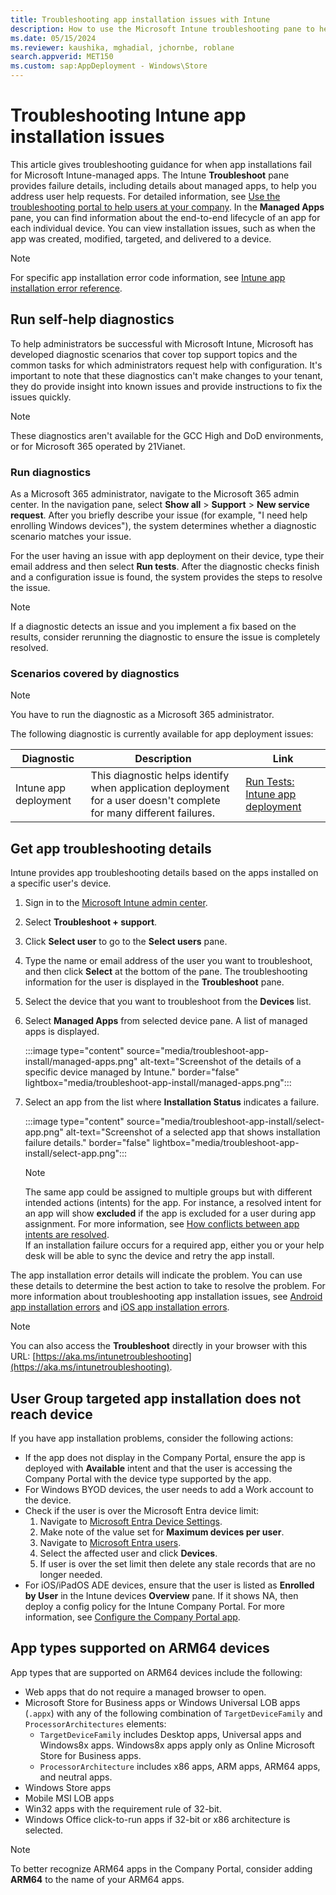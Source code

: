 ```yaml
---
title: Troubleshooting app installation issues with Intune
description: How to use the Microsoft Intune troubleshooting pane to help you troubleshoot app installation issues.
ms.date: 05/15/2024
ms.reviewer: kaushika, mghadial, jchornbe, roblane
search.appverid: MET150
ms.custom: sap:AppDeployment - Windows\Store
---
```

# Troubleshooting Intune app installation issues

This article gives troubleshooting guidance for when app installations fail for Microsoft Intune-managed apps. The Intune **Troubleshoot** pane provides failure details, including details about managed apps, to help you address user help requests. For detailed information, see [Use the troubleshooting portal to help users at your company](/mem/intune/fundamentals/help-desk-operators). In the **Managed Apps** pane, you can find information about the end-to-end lifecycle of an app for each individual device. You can view installation issues, such as when the app was created, modified, targeted, and delivered to a device.

> [!NOTE]
> For specific app installation error code information, see [Intune app installation error reference](app-install-error-codes.md).

## Run self-help diagnostics

To help administrators be successful with Microsoft Intune, Microsoft has developed diagnostic scenarios that cover top support topics and the common tasks for which administrators request help with configuration. It's important to note that these diagnostics can't make changes to your tenant, they do provide insight into known issues and provide instructions to fix the issues quickly.

> [!NOTE]
> These diagnostics aren't available for the GCC High and DoD environments, or for Microsoft 365 operated by 21Vianet.

### Run diagnostics

As a Microsoft 365 administrator, navigate to the Microsoft 365 admin center. In the navigation pane, select **Show all** > **Support** > **New service request**. After you briefly describe your issue (for example, "I need help enrolling Windows devices"), the system determines whether a diagnostic scenario matches your issue.

For the user having an issue with app deployment on their device, type their email address and then select **Run tests**. After the diagnostic checks finish and a configuration issue is found, the system provides the steps to resolve the issue.

> [!NOTE]
> If a diagnostic detects an issue and you implement a fix based on the results, consider rerunning the diagnostic to ensure the issue is completely resolved.

### Scenarios covered by diagnostics

> [!NOTE]
> You have to run the diagnostic as a Microsoft 365 administrator.

The following diagnostic is currently available for app deployment issues:

|Diagnostic|Description|Link|
|--|--|--|
|Intune app deployment|This diagnostic helps identify when application deployment for a user doesn't complete for many different failures.|[Run Tests: Intune app deployment](https://aka.ms/IntuneAppDeployment)|

## Get app troubleshooting details

Intune provides app troubleshooting details based on the apps installed on a specific user's device.

1. Sign in to the [Microsoft Intune admin center](https://go.microsoft.com/fwlink/?linkid=2109431).
2. Select **Troubleshoot + support**.
3. Click **Select user** to go to the **Select users** pane.
4. Type the name or email address of the user you want to troubleshoot, and then click **Select** at the bottom of the pane. The troubleshooting information for the user is displayed in the **Troubleshoot** pane.
5. Select the device that you want to troubleshoot from the **Devices** list.

6. Select **Managed Apps** from selected device pane. A list of managed apps is displayed.

    :::image type="content" source="media/troubleshoot-app-install/managed-apps.png" alt-text="Screenshot of the details of a specific device managed by Intune." border="false" lightbox="media/troubleshoot-app-install/managed-apps.png":::

7. Select an app from the list where **Installation Status** indicates a failure.

    :::image type="content" source="media/troubleshoot-app-install/select-app.png" alt-text="Screenshot of a selected app that shows installation failure details." border="false" lightbox="media/troubleshoot-app-install/select-app.png":::

    > [!Note]  
    > The same app could be assigned to multiple groups but with different intended actions (intents) for the app. For instance, a resolved intent for an app will show **excluded** if the app is excluded for a user during app assignment. For more information, see [How conflicts between app intents are resolved](/mem/intune/apps/apps-deploy#how-conflicts-between-app-intents-are-resolved).  
    > If an installation failure occurs for a required app, either you or your help desk will be able to sync the device and retry the app install.

The app installation error details will indicate the problem. You can use these details to determine the best action to take to resolve the problem. For more information about troubleshooting app installation issues, see [Android app installation errors](app-install-error-codes.md#android-app-installation-errors) and [iOS app installation errors](app-install-error-codes.md#ios-and-ipados-app-installation-errors).

> [!Note]  
> You can also access the **Troubleshoot** directly in your browser with this URL: [https://aka.ms/intunetroubleshooting](https://aka.ms/intunetroubleshooting).

## User Group targeted app installation does not reach device

If you have app installation problems, consider the following actions:

- If the app does not display in the Company Portal, ensure the app is deployed with **Available** intent and that the user is accessing the Company Portal with the device type supported by the app.
- For Windows BYOD devices, the user needs to add a Work account to the device.
- Check if the user is over the Microsoft Entra device limit:
  1. Navigate to [Microsoft Entra Device Settings](https://portal.azure.com/#pane/Microsoft_AAD_IAM/DevicesMenupane/DeviceSettings/menuId).
  2. Make note of the value set for **Maximum devices per user**.
  3. Navigate to [Microsoft Entra users](https://portal.azure.com/#pane/Microsoft_AAD_IAM/UsersManagementMenupane/AllUsers).
  4. Select the affected user and click **Devices**.
  5. If user is over the set limit then delete any stale records that are no longer needed.
- For iOS/iPadOS ADE devices, ensure that the user is listed as **Enrolled by User** in the Intune devices **Overview** pane. If it shows NA, then deploy a config policy for the Intune Company Portal. For more information, see [Configure the Company Portal app](/mem/intune/apps/app-configuration-policies-use-ios#configure-the-company-portal-app-to-support-ios-and-ipados-dep-devices).

## App types supported on ARM64 devices

App types that are supported on ARM64 devices include the following:

- Web apps that do not require a managed browser to open.
- Microsoft Store for Business apps or Windows Universal LOB apps (`.appx`) with any of the following combination of `TargetDeviceFamily` and  `ProcessorArchitectures` elements:
  - `TargetDeviceFamily` includes Desktop apps, Universal apps and Windows8x apps. Windows8x apps apply only as Online Microsoft Store for Business apps.
  - `ProcessorArchitecture` includes x86 apps, ARM apps, ARM64 apps, and neutral apps.
- Windows Store apps
- Mobile MSI LOB apps
- Win32 apps with the requirement rule of 32-bit.
- Windows Office click-to-run apps if 32-bit or x86 architecture is selected.

> [!NOTE]
> To better recognize ARM64 apps in the Company Portal, consider adding **ARM64** to the name of your ARM64 apps.
